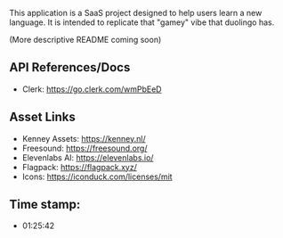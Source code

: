 This application is a SaaS project designed to help users learn a new language. It is intended to replicate that "gamey" vibe that duolingo has.

(More descriptive README coming soon)


## API References/Docs
- Clerk: https://go.clerk.com/wmPbEeD

## Asset Links
- Kenney Assets: https://kenney.nl/ 
- Freesound: https://freesound.org/ 
- Elevenlabs AI: https://elevenlabs.io/ 
- Flagpack: https://flagpack.xyz/ 
- Icons: https://iconduck.com/licenses/mit 

## Time stamp:
- 01:25:42